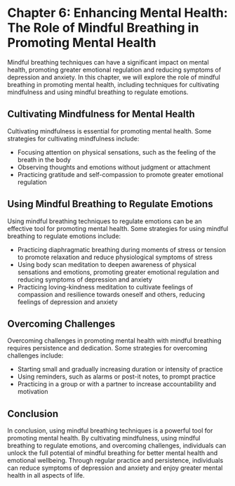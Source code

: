 Chapter 6: Enhancing Mental Health: The Role of Mindful Breathing in Promoting Mental Health
============================================================================================

Mindful breathing techniques can have a significant impact on mental health, promoting greater emotional regulation and reducing symptoms of depression and anxiety. In this chapter, we will explore the role of mindful breathing in promoting mental health, including techniques for cultivating mindfulness and using mindful breathing to regulate emotions.

Cultivating Mindfulness for Mental Health
-----------------------------------------

Cultivating mindfulness is essential for promoting mental health. Some strategies for cultivating mindfulness include:

* Focusing attention on physical sensations, such as the feeling of the breath in the body
* Observing thoughts and emotions without judgment or attachment
* Practicing gratitude and self-compassion to promote greater emotional regulation

Using Mindful Breathing to Regulate Emotions
--------------------------------------------

Using mindful breathing techniques to regulate emotions can be an effective tool for promoting mental health. Some strategies for using mindful breathing to regulate emotions include:

* Practicing diaphragmatic breathing during moments of stress or tension to promote relaxation and reduce physiological symptoms of stress
* Using body scan meditation to deepen awareness of physical sensations and emotions, promoting greater emotional regulation and reducing symptoms of depression and anxiety
* Practicing loving-kindness meditation to cultivate feelings of compassion and resilience towards oneself and others, reducing feelings of depression and anxiety

Overcoming Challenges
---------------------

Overcoming challenges in promoting mental health with mindful breathing requires persistence and dedication. Some strategies for overcoming challenges include:

* Starting small and gradually increasing duration or intensity of practice
* Using reminders, such as alarms or post-it notes, to prompt practice
* Practicing in a group or with a partner to increase accountability and motivation

Conclusion
----------

In conclusion, using mindful breathing techniques is a powerful tool for promoting mental health. By cultivating mindfulness, using mindful breathing to regulate emotions, and overcoming challenges, individuals can unlock the full potential of mindful breathing for better mental health and emotional wellbeing. Through regular practice and persistence, individuals can reduce symptoms of depression and anxiety and enjoy greater mental health in all aspects of life.
